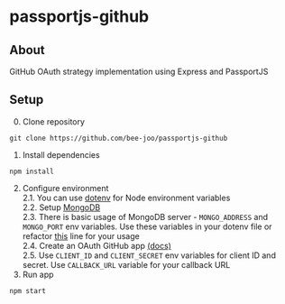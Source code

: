 # passportjs-github

## About  
GitHub OAuth strategy implementation using Express and PassportJS

## Setup  
0. Clone repository
```
git clone https://github.com/bee-joo/passportjs-github
```
1. Install dependencies
```
npm install
```
2. Configure environment  
2.1. You can use [dotenv](https://www.npmjs.com/package/dotenv) for Node environment variables  
2.2. Setup [MongoDB](https://www.mongodb.com/docs/manual/tutorial/getting-started/)  
2.3. There is basic usage of MongoDB server - `MONGO_ADDRESS` and `MONGO_PORT` env variables. Use these variables in your dotenv file or refactor [this](https://github.com/bee-joo/passportjs-github/blob/main/app.js#L14) line for your usage  
2.4. Create an OAuth GitHub app [(docs)](https://docs.github.com/en/developers/apps/building-oauth-apps/creating-an-oauth-app)  
2.5. Use `CLIENT_ID` and `CLIENT_SECRET` env variables for client ID and secret. Use `CALLBACK_URL` variable for your callback URL  
3. Run app
```
npm start
```
